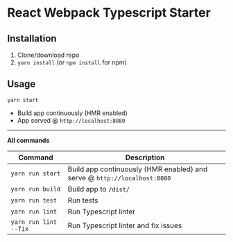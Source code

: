 # React Webpack Typescript Starter

## Installation

1. Clone/download repo
2. `yarn install` (or `npm install` for npm)

## Usage

`yarn start`

- Build app continuously (HMR enabled)
- App served @ `http://localhost:8080`

---

**All commands**

| Command               | Description                                                              |
| --------------------- | ------------------------------------------------------------------------ |
| `yarn run start`      | Build app continuously (HMR enabled) and serve @ `http://localhost:8080` |
| `yarn run build`      | Build app to `/dist/`                                                    |
| `yarn run test`       | Run tests                                                                |
| `yarn run lint`       | Run Typescript linter                                                    |
| `yarn run lint --fix` | Run Typescript linter and fix issues                                     |
